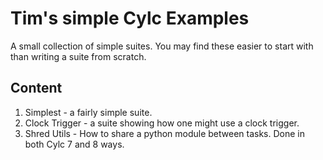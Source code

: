 # Tim's simple Cylc Examples

A small collection of simple suites. 
You may find these easier to start with than writing a suite from scratch.


## Content
1. Simplest - a fairly simple suite.
2. Clock Trigger - a suite showing how one might use a clock trigger.
3. Shred Utils - How to share a python module between tasks. Done in both Cylc 7 and 8 ways.

